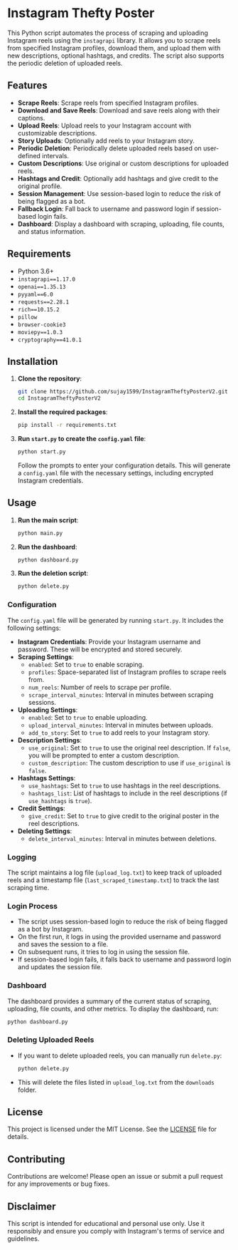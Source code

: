# Instagram Thefty Poster

This Python script automates the process of scraping and uploading Instagram reels using the `instagrapi` library. It allows you to scrape reels from specified Instagram profiles, download them, and upload them with new descriptions, optional hashtags, and credits. The script also supports the periodic deletion of uploaded reels.

## Features

- **Scrape Reels**: Scrape reels from specified Instagram profiles.
- **Download and Save Reels**: Download and save reels along with their captions.
- **Upload Reels**: Upload reels to your Instagram account with customizable descriptions.
- **Story Uploads**: Optionally add reels to your Instagram story.
- **Periodic Deletion**: Periodically delete uploaded reels based on user-defined intervals.
- **Custom Descriptions**: Use original or custom descriptions for uploaded reels.
- **Hashtags and Credit**: Optionally add hashtags and give credit to the original profile.
- **Session Management**: Use session-based login to reduce the risk of being flagged as a bot.
- **Fallback Login**: Fall back to username and password login if session-based login fails.
- **Dashboard**: Display a dashboard with scraping, uploading, file counts, and status information.

## Requirements

- Python 3.6+
- `instagrapi==1.17.0`
- `openai==1.35.13`
- `pyyaml==6.0`
- `requests==2.28.1`
- `rich==10.15.2`
- `pillow`
- `browser-cookie3`
- `moviepy==1.0.3`
- `cryptography==41.0.1`

## Installation

1. **Clone the repository**:
   ```bash
   git clone https://github.com/sujay1599/InstagramTheftyPosterV2.git
   cd InstagramTheftyPosterV2
   ```

2. **Install the required packages**:
   ```bash
   pip install -r requirements.txt
   ```

3. **Run `start.py` to create the `config.yaml` file**:
   ```bash
   python start.py
   ```
   Follow the prompts to enter your configuration details. This will generate a `config.yaml` file with the necessary settings, including encrypted Instagram credentials.

## Usage

1. **Run the main script**:
   ```bash
   python main.py
   ```

2. **Run the dashboard**:
   ```bash
   python dashboard.py
   ```

3. **Run the deletion script**:
   ```bash
   python delete.py
   ```

### Configuration

The `config.yaml` file will be generated by running `start.py`. It includes the following settings:

- **Instagram Credentials**: Provide your Instagram username and password. These will be encrypted and stored securely.
- **Scraping Settings**:
  - `enabled`: Set to `true` to enable scraping.
  - `profiles`: Space-separated list of Instagram profiles to scrape reels from.
  - `num_reels`: Number of reels to scrape per profile.
  - `scrape_interval_minutes`: Interval in minutes between scraping sessions.
- **Uploading Settings**:
  - `enabled`: Set to `true` to enable uploading.
  - `upload_interval_minutes`: Interval in minutes between uploads.
  - `add_to_story`: Set to `true` to add reels to your Instagram story.
- **Description Settings**:
  - `use_original`: Set to `true` to use the original reel description. If `false`, you will be prompted to enter a custom description.
  - `custom_description`: The custom description to use if `use_original` is `false`.
- **Hashtags Settings**:
  - `use_hashtags`: Set to `true` to use hashtags in the reel descriptions.
  - `hashtags_list`: List of hashtags to include in the reel descriptions (if `use_hashtags` is `true`).
- **Credit Settings**:
  - `give_credit`: Set to `true` to give credit to the original poster in the reel descriptions.
- **Deleting Settings**:
  - `delete_interval_minutes`: Interval in minutes between deletions.

### Logging

The script maintains a log file (`upload_log.txt`) to keep track of uploaded reels and a timestamp file (`last_scraped_timestamp.txt`) to track the last scraping time.

### Login Process

- The script uses session-based login to reduce the risk of being flagged as a bot by Instagram.
- On the first run, it logs in using the provided username and password and saves the session to a file.
- On subsequent runs, it tries to log in using the session file.
- If session-based login fails, it falls back to username and password login and updates the session file.

### Dashboard

The dashboard provides a summary of the current status of scraping, uploading, file counts, and other metrics. To display the dashboard, run:
```bash
python dashboard.py
```

### Deleting Uploaded Reels

- If you want to delete uploaded reels, you can manually run `delete.py`:
  ```bash
  python delete.py
  ```
- This will delete the files listed in `upload_log.txt` from the `downloads` folder.

## License

This project is licensed under the MIT License. See the [LICENSE](LICENSE) file for details.

## Contributing

Contributions are welcome! Please open an issue or submit a pull request for any improvements or bug fixes.

## Disclaimer

This script is intended for educational and personal use only. Use it responsibly and ensure you comply with Instagram's terms of service and guidelines.
